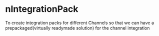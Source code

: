 # nIntegrationPack
To create integration packs for different Channels so that we can have a prepackaged(virtually readymade solution) for the channel integration
